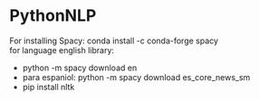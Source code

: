 # PythonNLP

For installing Spacy: conda install -c  conda-forge spacy
<br/>
for language english library: 
 - python -m spacy download en
 - para espaniol: python -m spacy download es_core_news_sm
 - pip install nltk 

